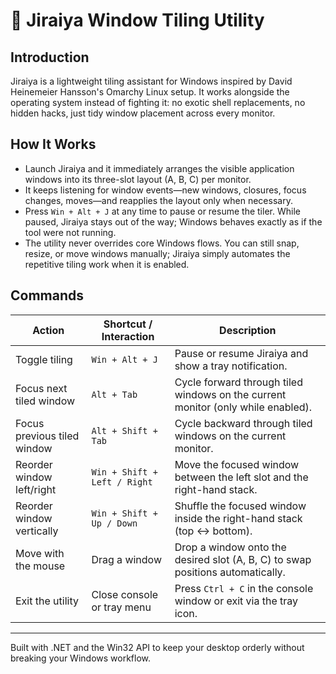# 🐸 Jiraiya Window Tiling Utility

## Introduction
Jiraiya is a lightweight tiling assistant for Windows inspired by David Heinemeier Hansson's Omarchy Linux setup. It works alongside the operating system instead of fighting it: no exotic shell replacements, no hidden hacks, just tidy window placement across every monitor.

## How It Works
- Launch Jiraiya and it immediately arranges the visible application windows into its three-slot layout (A, B, C) per monitor.
- It keeps listening for window events—new windows, closures, focus changes, moves—and reapplies the layout only when necessary.
- Press `Win + Alt + J` at any time to pause or resume the tiler. While paused, Jiraiya stays out of the way; Windows behaves exactly as if the tool were not running.
- The utility never overrides core Windows flows. You can still snap, resize, or move windows manually; Jiraiya simply automates the repetitive tiling work when it is enabled.

## Commands
| Action | Shortcut / Interaction | Description |
| --- | --- | --- |
| Toggle tiling | `Win + Alt + J` | Pause or resume Jiraiya and show a tray notification. |
| Focus next tiled window | `Alt + Tab` | Cycle forward through tiled windows on the current monitor (only while enabled). |
| Focus previous tiled window | `Alt + Shift + Tab` | Cycle backward through tiled windows on the current monitor. |
| Reorder window left/right | `Win + Shift + Left / Right` | Move the focused window between the left slot and the right-hand stack. |
| Reorder window vertically | `Win + Shift + Up / Down` | Shuffle the focused window inside the right-hand stack (top ↔ bottom). |
| Move with the mouse | Drag a window | Drop a window onto the desired slot (A, B, C) to swap positions automatically. |
| Exit the utility | Close console or tray menu | Press `Ctrl + C` in the console window or exit via the tray icon. |

---
Built with .NET and the Win32 API to keep your desktop orderly without breaking your Windows workflow.
